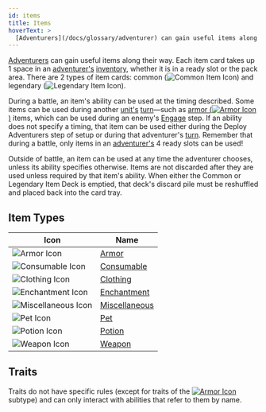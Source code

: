```yaml
---
id: items
title: Items
hoverText: >
  [Adventurers](/docs/glossary/adventurer) can gain useful items along their way. Each item card takes up 1 space in an [adventurer's](/docs/glossary/adventurer) [inventory](/docs/adventurer/items/inventory), whether it is in a ready slot or the pack area. There are 2 types of item cards, common and legendary.
---
```


[Adventurers](/docs/glossary/adventurer) can gain useful items along their way. Each item card takes up 1 space in an [adventurer's](/docs/glossary/adventurer) [inventory](/docs/adventurer/items/inventory), whether it is in a ready slot or the pack area. There are 2 types of item cards: common (<img src="/icons/common-item.svg" alt="Common Item Icon" class="icon-svg" />) and legendary (<img src="/icons/legendary-item.svg" alt="Legendary Item Icon" class="icon-svg" />).

During a battle, an item's ability can be used at the timing described. Some items can be used during another [unit's](/docs/glossary/unit) [turn](/docs/glossary/turn)—such as [armor (<img src="/icons/armor.svg" alt="Armor Icon" class="icon-svg" />)](/docs/adventurer/items/types/armor) items, which can be used during an enemy's [Engage](/docs/battles/enemy-turn) step. If an ability does not specify a timing, that item can be used either during the Deploy Adventurers step of setup or during that adventurer's [turn](/docs/glossary/turn). Remember that during a battle, only items in an [adventurer's](/docs/glossary/adventurer) 4 ready slots can be used!

Outside of battle, an item can be used at any time the adventurer chooses, unless its ability specifies otherwise. Items are not discarded after they are used unless required by that item's ability. When either the Common or Legendary Item Deck is emptied, that deck's discard pile must be reshuffled and placed back into the card tray.

## Item Types

| Icon                                                            | Name                                                        |
| --------------------------------------------------------------- | ----------------------------------------------------------- |
| <img src="/icons/armor.svg" alt="Armor Icon" />                 | [Armor](/docs/adventurer/items/types/armor)                 |
| <img src="/icons/consumable.svg" alt="Consumable Icon" />       | [Consumable](/docs/adventurer/items/types/consumable)       |
| <img src="/icons/clothing.svg" alt="Clothing Icon" />           | [Clothing](/docs/adventurer/items/types/clothing)           |
| <img src="/icons/enchantment.svg" alt="Enchantment Icon" />     | [Enchantment](/docs/adventurer/items/types/enchantment)     |
| <img src="/icons/miscellaneous.svg" alt="Miscellaneous Icon" /> | [Miscellaneous](/docs/adventurer/items/types/miscellaneous) |
| <img src="/icons/pet.svg" alt="Pet Icon" />                     | [Pet](/docs/adventurer/items/types/pet)                     |
| <img src="/icons/potion.svg" alt="Potion Icon" />               | [Potion](/docs/adventurer/items/types/potion)               |
| <img src="/icons/weapon.svg" alt="Weapon Icon" />               | [Weapon](/docs/adventurer/items/types/weapon)               |

## Traits

Traits do not have specific rules (except for traits of the [<img src="/icons/armor.svg" alt="Armor Icon" class="icon-svg" />](/docs/adventurer/items/types/armor) subtype) and can only interact with abilities that refer to them by name.

